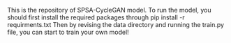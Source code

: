 This is the repository of SPSA-CycleGAN model. To run the model, you should first install the required packages through 
pip install -r requirments.txt
Then by revising the data directory and running the train.py file, you can start to train your own model!
